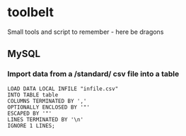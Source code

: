 # toolbelt
Small tools and script to remember - here be dragons

## MySQL
### Import data from a /standard/ csv file into a table
```
LOAD DATA LOCAL INFILE "infile.csv"
INTO TABLE table
COLUMNS TERMINATED BY ','
OPTIONALLY ENCLOSED BY '"'
ESCAPED BY '"'
LINES TERMINATED BY '\n'
IGNORE 1 LINES;
```
